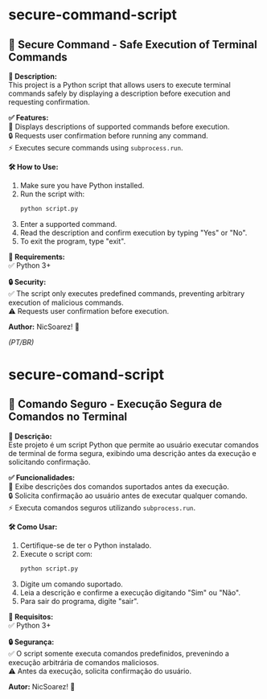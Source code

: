 # secure-command-script

## 🚀 Secure Command - Safe Execution of Terminal Commands

**📌 Description:**  
This project is a Python script that allows users to execute terminal commands safely by displaying a description before execution and requesting confirmation.

**✅ Features:**  
📝 Displays descriptions of supported commands before execution.  
🔒 Requests user confirmation before running any command.  
⚡ Executes secure commands using `subprocess.run`.

**🛠️ How to Use:**  
1. Make sure you have Python installed.  
2. Run the script with:  
   ```bash
   python script.py
   ```
3. Enter a supported command.  
4. Read the description and confirm execution by typing "Yes" or "No".  
5. To exit the program, type "exit".  

**🔗 Requirements:**  
✅ Python 3+

**🔒 Security:**  
✅ The script only executes predefined commands, preventing arbitrary execution of malicious commands.  
⚠️ Requests user confirmation before execution.  

**Author:** NicSoarez! 🚀

*(PT/BR)*
# secure-comand-script

## 🚀 Comando Seguro - Execução Segura de Comandos no Terminal

**📌 Descrição:**  
Este projeto é um script Python que permite ao usuário executar comandos de terminal de forma segura, exibindo uma descrição antes da execução e solicitando confirmação.

**✅ Funcionalidades:**  
📝 Exibe descrições dos comandos suportados antes da execução.  
🔒 Solicita confirmação ao usuário antes de executar qualquer comando.  
⚡ Executa comandos seguros utilizando `subprocess.run`.

**🛠️ Como Usar:**  
1. Certifique-se de ter o Python instalado.  
2. Execute o script com:  
   ```bash
   python script.py
   ```
3. Digite um comando suportado.  
4. Leia a descrição e confirme a execução digitando "Sim" ou "Não".  
5. Para sair do programa, digite "sair".  

**🔗 Requisitos:**  
✅ Python 3+

**🔒 Segurança:**  
✅ O script somente executa comandos predefinidos, prevenindo a execução arbitrária de comandos maliciosos.  
⚠️ Antes da execução, solicita confirmação do usuário.  

**Autor:** NicSoarez! 🚀
